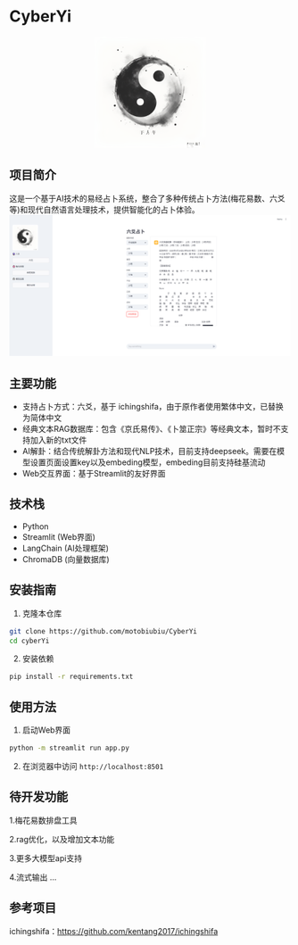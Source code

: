 # CyberYi
<div align="center"> <img src="./img/img.png" width = 200 height = 200 />

 </div>


## 项目简介
这是一个基于AI技术的易经占卜系统，整合了多种传统占卜方法(梅花易数、六爻等)和现代自然语言处理技术，提供智能化的占卜体验。
![alt text](./img/image.png)

## 主要功能
- 支持占卜方式：六爻，基于 ichingshifa，由于原作者使用繁体中文，已替换为简体中文
- 经典文本RAG数据库：包含《京氏易传》、《卜筮正宗》等经典文本，暂时不支持加入新的txt文件
- AI解卦：结合传统解卦方法和现代NLP技术，目前支持deepseek。需要在模型设置页面设置key以及embeding模型，embeding目前支持硅基流动
- Web交互界面：基于Streamlit的友好界面

## 技术栈
- Python
- Streamlit (Web界面)
- LangChain (AI处理框架)
- ChromaDB (向量数据库)

## 安装指南
1. 克隆本仓库
```bash
git clone https://github.com/motobiubiu/CyberYi
cd cyberYi
```

2. 安装依赖
```bash
pip install -r requirements.txt
```


## 使用方法
1. 启动Web界面
```bash
python -m streamlit run app.py
```

2. 在浏览器中访问 `http://localhost:8501`

## 待开发功能
1.梅花易数排盘工具 

2.rag优化，以及增加文本功能

3.更多大模型api支持

4.流式输出
...


## 参考项目
ichingshifa：https://github.com/kentang2017/ichingshifa

